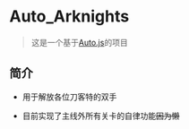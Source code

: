 # Auto_Arknights

> 这是一个基于[Auto.js](https://github.com/hyb1996/Auto.js)的项目
## 简介
- 用于解放各位刀客特的双手

- 目前实现了主线外所有关卡的自律功能~~因为懒~~